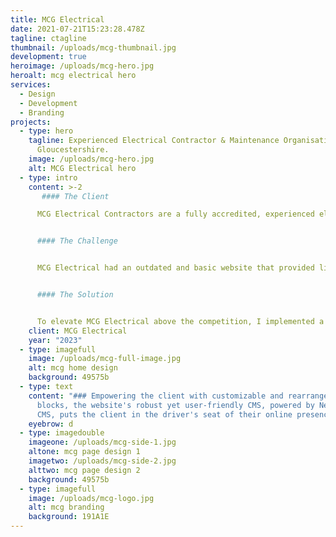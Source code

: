 ```yaml
---
title: MCG Electrical
date: 2021-07-21T15:23:28.478Z
tagline: ctagline
thumbnail: /uploads/mcg-thumbnail.jpg
development: true
heroimage: /uploads/mcg-hero.jpg
heroalt: mcg electrical hero
services:
  - Design
  - Development
  - Branding
projects:
  - type: hero
    tagline: Experienced Electrical Contractor & Maintenance Organisation based in
      Gloucestershire.
    image: /uploads/mcg-hero.jpg
    alt: MCG Electrical hero
  - type: intro
    content: >-2
       #### The Client

      MCG Electrical Contractors are a fully accredited, experienced electrical contractors and maintenance organisation based in Gloucestershire and now working at a local and national level across a variety of sectors, including commercial, residential, care, hospitality and manufacturing.


      #### The Challenge


      MCG Electrical had an outdated and basic website that provided little benefit to the company. It was crucial to showcase the high-end nature of their work through the design and effectively convey the breadth of their abilities within the electrical contracting sector.


      #### The Solution


      To elevate MCG Electrical above the competition, I implemented a high-end finish to the website. I utilized a strong yet neutral color scheme and structured the content in an easy-to-digest manner, allowing users to navigate through the company's extensive offerings quickly and effortlessly. Additionally, I completely redesigned the brandmark to convey a strong and technical appearance while ensuring responsiveness across various sizes and mediums.
    client: MCG Electrical
    year: "2023"
  - type: imagefull
    image: /uploads/mcg-full-image.jpg
    alt: mcg home design
    background: 49575b
  - type: text
    content: "### Empowering the client with customizable and rearrangeable content
      blocks, the website's robust yet user-friendly CMS, powered by Netlify
      CMS, puts the client in the driver's seat of their online presence."
    eyebrow: d
  - type: imagedouble
    imageone: /uploads/mcg-side-1.jpg
    altone: mcg page design 1
    imagetwo: /uploads/mcg-side-2.jpg
    alttwo: mcg page design 2
    background: 49575b
  - type: imagefull
    image: /uploads/mcg-logo.jpg
    alt: mcg branding
    background: 191A1E
---
```

